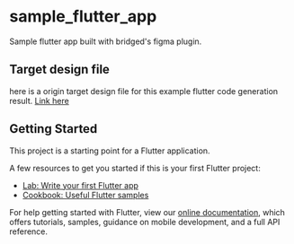 # sample_flutter_app

Sample flutter app built with bridged's figma plugin.

## Target design file
here is a origin target design file for this example flutter code generation result.
[Link here](https://www.figma.com/file/iypAHagtcSp3Osfo2a7EDz/?node-id=164%3A2621)

## Getting Started

This project is a starting point for a Flutter application.

A few resources to get you started if this is your first Flutter project:

- [Lab: Write your first Flutter app](https://flutter.dev/docs/get-started/codelab)
- [Cookbook: Useful Flutter samples](https://flutter.dev/docs/cookbook)

For help getting started with Flutter, view our
[online documentation](https://flutter.dev/docs), which offers tutorials,
samples, guidance on mobile development, and a full API reference.
